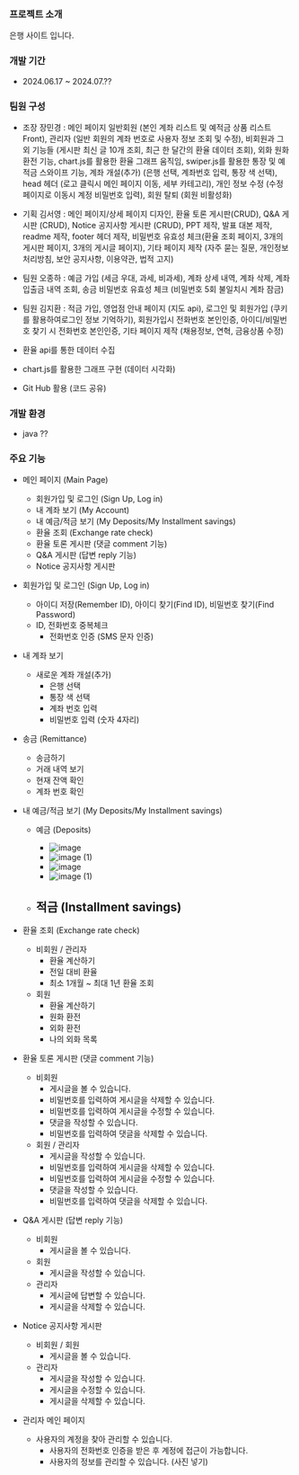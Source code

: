 ### 프로젝트 소개

은행 사이트 입니다.




### 개발 기간

- 2024.06.17 ~ 2024.07.??




### 팀원 구성

- 조장 장민경 : 메인 페이지 일반회원 (본인 계좌 리스트 및 예적금 상품 리스트 Front), 관리자 (일반 회원의 계좌 번호로 사용자 정보 조회 및 수정), 비회원과 그 외 기능들 (게시판 최신 글 10개 조회, 최근 한 달간의 환율 데이터 조회), 외화 원화 환전 기능, chart.js를 활용한 환율 그래프 움직임, swiper.js를 활용한 통장 및 예적금 스와이프 기능, 계좌 개설(추가) (은행 선택, 계좌번호 입력, 통장 색 선택), head 헤더 (로고 클릭시 메인 페이지 이동, 세부 카테고리), 개인 정보 수정 (수정 페이지로 이동시 계정 비밀번호 입력), 회원 탈퇴 (회원 비활성화)
- 기획 김서영 : 메인 페이지/상세 페이지 디자인, 환율 토론 게시판(CRUD), Q&A 게시판 (CRUD), Notice 공지사항 게시판 (CRUD), PPT 제작, 발표 대본 제작, readme 제작, footer 헤더 제작, 비밀번호 유효성 체크(환율 조회 페이지, 3개의 게시판 페이지, 3개의 게시글 페이지), 기타 페이지 제작 (자주 묻는 질문, 개인정보 처리방침, 보안 공지사항, 이용약관, 법적 고지)
- 팀원 오종하 : 예금 가입 (세금 우대, 과세, 비과세), 계좌 상세 내역, 계좌 삭제, 계좌 입출금 내역 조회, 송금 비밀번호 유효성 체크 (비밀번호 5회 불일치시 계좌 잠금)
- 팀원 김지환 : 적금 가입, 영업점 안내 페이지 (지도 api), 로그인 및 회원가입 (쿠키를 활용하여로그인 정보 기억하기), 회원가입시 전화번호 본인인증, 아이디/비밀번호 찾기 시 전화번호 본인인증, 기타 페이지 제작 (채용정보, 연혁, 금융상품 수정)

- 환율 api를 통한 데이터 수집
- chart.js를 활용한 그래프 구현 (데이터 시각화)
- Git Hub 활용 (코드 공유)




### 개발 환경

- java ??




### 주요 기능

- 메인 페이지 (Main Page)
    - 회원가입 및 로그인 (Sign Up, Log in)
    - 내 계좌 보기 (My Account)
    - 내 예금/적금 보기 (My Deposits/My Installment savings)
    - 환율 조회 (Exchange rate check)
    - 환율 토론 게시판 (댓글 comment 기능)
    - Q&A 게시판 (답변 reply 기능)
    - Notice 공지사항 게시판




- 회원가입 및 로그인 (Sign Up, Log in)
    - 아이디 저장(Remember ID), 아이디 찾기(Find ID), 비밀번호 찾기(Find Password)
    - ID, 전화번호 중복체크
        - 전화번호 인증 (SMS 문자 인증)




- 내 계좌 보기
    - 새로운 계좌 개설(추가)
        - 은행 선택
        - 통장 색 선택
        - 계좌 번호 입력
        - 비밀번호 입력 (숫자 4자리)




- 송금 (Remittance)
    - 송금하기
    - 거래 내역 보기
    - 현재 잔액 확인
    - 계좌 번호 확인




- 내 예금/적금 보기 (My Deposits/My Installment savings)
    - 예금 (Deposits)
        - ![image](https://github.com/user-attachments/assets/8ea11ad5-77b9-46eb-b901-21231ccb8d3b)
        - ![image (1)](https://github.com/user-attachments/assets/4678221d-e99d-49a6-a12a-982565fe5d71)
        - ![image](https://github.com/user-attachments/assets/4f44cd6e-5cd7-4fb3-94ca-c52b2b10b95e)
        - ![image (1)](https://github.com/user-attachments/assets/49dadfcb-8662-4751-9ae0-f3be7872d5fb)




    - 적금 (Installment savings)
        - 




- 환율 조회 (Exchange rate check)
    - 비회원 / 관리자
        - 환율 계산하기
        - 전일 대비 환율
        - 최소 1개월 ~ 최대 1년 환율 조회
    - 회원
        - 환율 계산하기
        - 원화 환전
        - 외화 환전
        - 나의 외화 목록




- 환율 토론 게시판 (댓글 comment 기능)
    - 비회원
        - 게시글을 볼 수 있습니다.
        - 비밀번호를 입력하여 게시글을 삭제할 수 있습니다.
        - 비밀번호를 입력하여 게시글을 수정할 수 있습니다.
        - 댓글을 작성할 수 있습니다.
        - 비밀번호를 입력하여 댓글을 삭제할 수 있습니다.
    - 회원 / 관리자
        - 게시글을 작성할 수 있습니다.
        - 비밀번호를 입력하여 게시글을 삭제할 수 있습니다.
        - 비밀번호를 입력하여 게시글을 수정할 수 있습니다.
        - 댓글을 작성할 수 있습니다.
        - 비밀번호를 입력하여 댓글을 삭제할 수 있습니다.




- Q&A 게시판 (답변 reply 기능)
    - 비회원
        - 게시글을 볼 수 있습니다.
    - 회원
        - 게시글을 작성할 수 있습니다.
    - 관리자
        - 게시글에 답변할 수 있습니다.
        - 게시글을 삭제할 수 있습니다.




- Notice 공지사항 게시판
    - 비회원 / 회원
        - 게시글을 볼 수 있습니다.
    - 관리자
        - 게시글을 작성할 수 있습니다.
        - 게시글을 수정할 수 있습니다.
        - 게시글을 삭제할 수 있습니다.




- 관리자 메인 페이지
    - 사용자의 계정을 찾아 관리할 수 있습니다.
        - 사용자의 전화번호 인증을 받은 후 계정에 접근이 가능합니다.
        - 사용자의 정보를 관리할 수 있습니다. (사진 넣기)



